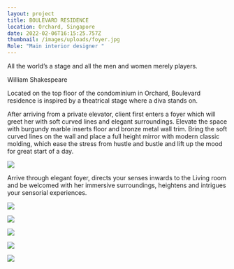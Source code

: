```yaml
---
layout: project
title: BOULEVARD RESIDENCE
location: Orchard, Singapore
date: 2022-02-06T16:15:25.757Z
thumbnail: /images/uploads/foyer.jpg
Role: "Main interior designer "
---
```

All the world’s a stage and all the men and women merely players.

William Shakespeare



Located on the top floor of the condominium in Orchard, Boulevard residence is inspired by a theatrical stage where a diva stands on. 

After arriving from a private elevator, client first enters a foyer which will greet her with soft curved lines and elegant surroundings. Elevate the space with burgundy marble inserts floor and bronze metal wall trim. Bring the soft curved lines on the wall and place a full height mirror with modern classic molding, which ease the stress from hustle and bustle and lift up the mood for great start of a day.

![](/images/uploads/living-room.jpg)

Arrive through elegant foyer, directs your senses inwards to the Living room and be welcomed with her immersive surroundings, heightens and intrigues your sensorial experiences.



![](/images/uploads/2021.11.22-dining.jpg)

![](/images/uploads/master-bedroom.jpg)

![](/images/uploads/bedroom-front-tv-wall.jpg)

![](/images/uploads/bathroom.jpg)

![](/images/uploads/study-room.jpg)